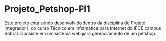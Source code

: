 # Projeto_Petshop-PI1
Este projeto está sendo desenvolvido dentro da disciplina de Projeto Integrador I, do curso Técnico em Informática para Internet do IFCE campus Sobral. Consiste em um sistema web para gerenciamento de um petshop.
